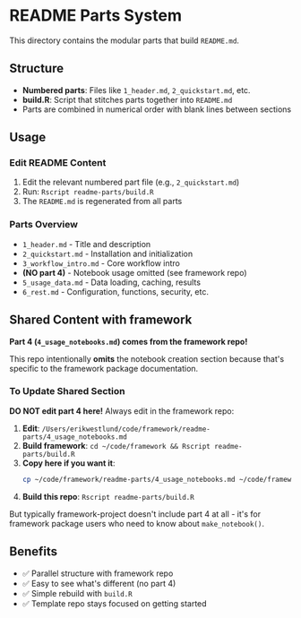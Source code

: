# README Parts System

This directory contains the modular parts that build `README.md`.

## Structure

- **Numbered parts**: Files like `1_header.md`, `2_quickstart.md`, etc.
- **build.R**: Script that stitches parts together into `README.md`
- Parts are combined in numerical order with blank lines between sections

## Usage

### Edit README Content

1. Edit the relevant numbered part file (e.g., `2_quickstart.md`)
2. Run: `Rscript readme-parts/build.R`
3. The `README.md` is regenerated from all parts

### Parts Overview

- `1_header.md` - Title and description
- `2_quickstart.md` - Installation and initialization
- `3_workflow_intro.md` - Core workflow intro
- **(NO part 4)** - Notebook usage omitted (see framework repo)
- `5_usage_data.md` - Data loading, caching, results
- `6_rest.md` - Configuration, functions, security, etc.

## Shared Content with framework

**Part 4 (`4_usage_notebooks.md`) comes from the framework repo!**

This repo intentionally **omits** the notebook creation section because that's specific to the framework package documentation.

### To Update Shared Section

**DO NOT edit part 4 here!** Always edit in the framework repo:

1. **Edit**: `/Users/erikwestlund/code/framework/readme-parts/4_usage_notebooks.md`
2. **Build framework**: `cd ~/code/framework && Rscript readme-parts/build.R`
3. **Copy here if you want it**:
   ```bash
   cp ~/code/framework/readme-parts/4_usage_notebooks.md ~/code/framework-project/readme-parts/
   ```
4. **Build this repo**: `Rscript readme-parts/build.R`

But typically framework-project doesn't include part 4 at all - it's for framework package users who need to know about `make_notebook()`.

## Benefits

- ✅ Parallel structure with framework repo
- ✅ Easy to see what's different (no part 4)
- ✅ Simple rebuild with `build.R`
- ✅ Template repo stays focused on getting started
